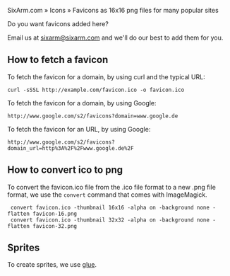 SixArm.com » Icons » Favicons as 16x16 png files for many popular sites

Do you want favicons added here?

Email us at sixarm@sixarm.com and we'll do our best to add them for you.

## How to fetch a favicon

To fetch the favicon for a domain, by using curl and the typical URL:

    curl -sSSL http://example.com/favicon.ico -o favicon.ico

To fetch the favicon for a domain, by using Google:

    http://www.google.com/s2/favicons?domain=www.google.de


To fetch the favicon for an URL, by using Google:

    http://www.google.com/s2/favicons?domain_url=http%3A%2F%2Fwww.google.de%2F

## How to convert ico to png

To convert the favicon.ico file from the .ico file format to a new .png file format, we use the `convert` command that comes with ImageMagick.

     convert favicon.ico -thumbnail 16x16 -alpha on -background none -flatten favicon-16.png
     convert favicon.ico -thumbnail 32x32 -alpha on -background none -flatten favicon-32.png

## Sprites

To create sprites, we use [glue](https://github.com/jorgebastida/glue).
